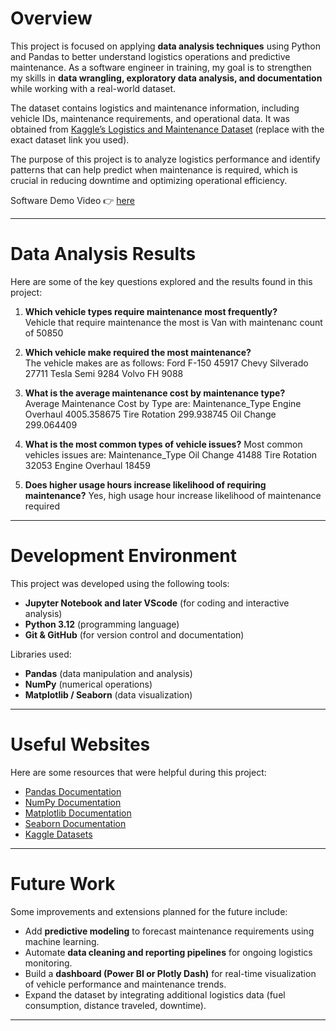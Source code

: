 # Overview

This project is focused on applying **data analysis techniques** using Python and Pandas to better understand logistics operations and predictive maintenance. As a software engineer in training, my goal is to strengthen my skills in **data wrangling, exploratory data analysis, and documentation** while working with a real-world dataset.

The dataset contains logistics and maintenance information, including vehicle IDs, maintenance requirements, and operational data. It was obtained from [Kaggle’s Logistics and Maintenance Dataset](https://www.kaggle.com/) (replace with the exact dataset link you used).  

The purpose of this project is to analyze logistics performance and identify patterns that can help predict when maintenance is required, which is crucial in reducing downtime and optimizing operational efficiency.

Software Demo Video 👉 [here](http://youtube.link.goes.here)

---

# Data Analysis Results

Here are some of the key questions explored and the results found in this project:

1. **Which vehicle types require maintenance most frequently?**  
      Vehicle that require maintenance the most is Van with maintenanc count of 50850

2. **Which vehicle make required the most maintenance?**  
      The vehicle makes are as follows:
      Ford F-150	                45917 
      Chevy Silverado	          27711 
      Tesla Semi	                9284 
      Volvo FH	                   9088 

3. **What is the average maintenance cost by maintenance type?**  
      Average Maintenance Cost by Type are: 
      Maintenance_Type
      Engine Overhaul            4005.358675
      Tire Rotation              299.938745
      Oil Change                 299.064409
   
4. **What is the most common types of vehicle issues?**
   Most common vehicles issues are:
   Maintenance_Type
   Oil Change         41488
   Tire Rotation      32053
   Engine Overhaul    18459
   
5. **Does higher usage hours increase likelihood of requiring maintenance?**
   Yes, high usage hour increase likelihood of maintenance required

---

# Development Environment

This project was developed using the following tools:

- **Jupyter Notebook and later VScode** (for coding and interactive analysis)  
- **Python 3.12** (programming language)  
- **Git & GitHub** (for version control and documentation)

Libraries used:
- **Pandas** (data manipulation and analysis)  
- **NumPy** (numerical operations)  
- **Matplotlib / Seaborn** (data visualization)

---

# Useful Websites

Here are some resources that were helpful during this project:

* [Pandas Documentation](https://pandas.pydata.org/docs/)  
* [NumPy Documentation](https://numpy.org/doc/)  
* [Matplotlib Documentation](https://matplotlib.org/stable/gallery/index.html)  
* [Seaborn Documentation](https://seaborn.pydata.org/)  
* [Kaggle Datasets](https://www.kaggle.com/datasets)

---

# Future Work

Some improvements and extensions planned for the future include:

* Add **predictive modeling** to forecast maintenance requirements using machine learning.  
* Automate **data cleaning and reporting pipelines** for ongoing logistics monitoring.  
* Build a **dashboard (Power BI or Plotly Dash)** for real-time visualization of vehicle performance and maintenance trends.  
* Expand the dataset by integrating additional logistics data (fuel consumption, distance traveled, downtime).  

---
